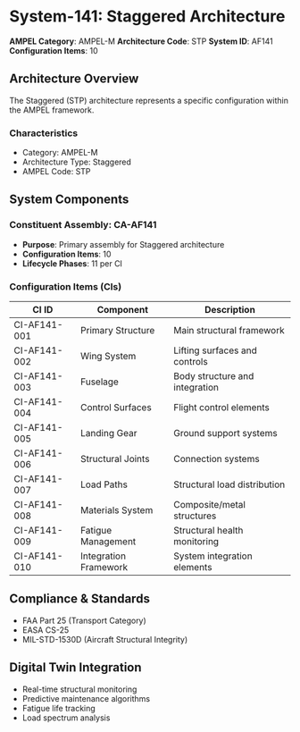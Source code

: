 # System-141: Staggered Architecture

**AMPEL Category**: AMPEL-M
**Architecture Code**: STP
**System ID**: AF141
**Configuration Items**: 10

## Architecture Overview

The Staggered (STP) architecture represents a specific configuration within the AMPEL framework.

### Characteristics
- Category: AMPEL-M
- Architecture Type: Staggered
- AMPEL Code: STP

## System Components

### Constituent Assembly: CA-AF141
- **Purpose**: Primary assembly for Staggered architecture
- **Configuration Items**: 10
- **Lifecycle Phases**: 11 per CI

### Configuration Items (CIs)

| CI ID | Component | Description |
|-------|-----------|-------------|
| CI-AF141-001 | Primary Structure | Main structural framework |
| CI-AF141-002 | Wing System | Lifting surfaces and controls |
| CI-AF141-003 | Fuselage | Body structure and integration |
| CI-AF141-004 | Control Surfaces | Flight control elements |
| CI-AF141-005 | Landing Gear | Ground support systems |
| CI-AF141-006 | Structural Joints | Connection systems |
| CI-AF141-007 | Load Paths | Structural load distribution |
| CI-AF141-008 | Materials System | Composite/metal structures |
| CI-AF141-009 | Fatigue Management | Structural health monitoring |
| CI-AF141-010 | Integration Framework | System integration elements |

## Compliance & Standards
- FAA Part 25 (Transport Category)
- EASA CS-25
- MIL-STD-1530D (Aircraft Structural Integrity)

## Digital Twin Integration
- Real-time structural monitoring
- Predictive maintenance algorithms
- Fatigue life tracking
- Load spectrum analysis

